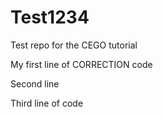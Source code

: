 # Test1234
Test repo for the CEGO tutorial

My first line of CORRECTION code

Second line

Third line of code
